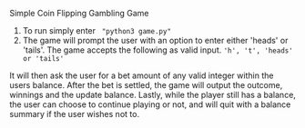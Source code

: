 Simple Coin Flipping Gambling Game

1. To run simply enter 
``  "python3 game.py" ``
2. The game will prompt the user with an option to enter either 'heads' or 'tails'.
The game accepts the following as valid input.
`` 'h', 't', 'heads' or 'tails' ``

It will then ask the user for a bet amount of any valid integer within the users balance.
After the bet is settled, the game will output the outcome, winnings and the update balance.
Lastly, while the player still has a balance, the user can choose to continue playing or not, and will quit with a balance summary if the user wishes not to.
